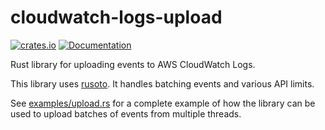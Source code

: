# cloudwatch-logs-upload

[![crates.io](https://img.shields.io/crates/v/cloudwatch-logs-upload.svg)](https://crates.io/crates/cloudwatch-logs-upload)
[![Documentation](https://docs.rs/cloudwatch-logs-upload/badge.svg)](https://docs.rs/cloudwatch-logs-upload)

Rust library for uploading events to AWS CloudWatch Logs.

This library uses [rusoto](https://github.com/rusoto/rusoto). It
handles batching events and various API limits.

See [examples/upload.rs](examples/upload.rs) for a complete example of
how the library can be used to upload batches of events from multiple
threads.

